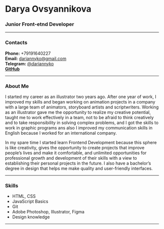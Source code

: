 # Darya Ovsyannikova

### Junior Front-etnd Developer

***

### Contacts
**Phone:** +79191640227  
**Email:** <dariannyko@gmail.com>  
**Telegram:** [@dariannyko](https://t.me/dariannyko "Telegram")  
[**GitHub**](https://github.com/Dariannyko/ "Git")

***

### About Me

I started my career as an illustrator two years ago. After one year of work, I improved my skills and began working on animation projects in a company with a large team of animators, storyboard artists and scriptwriters. Working as an illustrator gave me the opportunity to realize my creative potential, taught me to work effectively in a team, not to be afraid to think creatively and to take responsibility in solving complex problems, and I got the skills to work in graphic programs ans also I improved my communication skills in English because I worked for an international company.  

In my spare time I started learn Frontend Development because this sphere is like creativity,  gives the opportunity to create projects that improve people’s lives and make it comfortable, and unlimited opportunities for professional growth and development of their skills with a view to establishing their personal projects in the future. I also have a bachelor’s degree in design that helps me make quality and user-friendly interfaces.

***

### Skills

- HTML, CSS
- JavaScript Basics
- Git
- Adobe Photoshop, Illustrator, Figma
- Design knowledge

***
